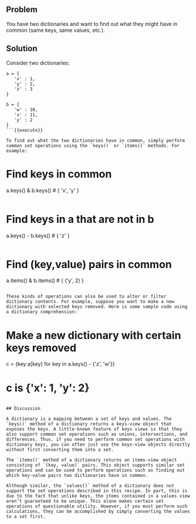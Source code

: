 ## Problem

You have two dictionaries and want to find out what they might have in common (same keys, same values, etc.).

## Solution

Consider two dictionaries:

```
a = {
   'x' : 1,
   'y' : 2,
   'z' : 3
}

b = {
   'w' : 10,
   'x' : 11,
   'y' : 2
}
```{{execute}}

To find out what the two dictionaries have in common, simply perform common set operations using the `keys()` or `items()` methods. For example:

```
# Find keys in common
a.keys() & b.keys()   # { 'x', 'y' }
```{{execute}}

```
# Find keys in a that are not in b
a.keys() - b.keys()   # { 'z' }
```{{execute}}

```
# Find (key,value) pairs in common
a.items() & b.items() # { ('y', 2) }
```{{execute}}

These kinds of operations can also be used to alter or filter dictionary contents. For example, suppose you want to make a new dictionary with selected keys removed. Here is some sample code using a dictionary comprehension:

```
# Make a new dictionary with certain keys removed
c = {key:a[key] for key in a.keys() - {'z', 'w'}}
# c is {'x': 1, 'y': 2}
```{{execute}}

## Discussion

A dictionary is a mapping between a set of keys and values. The `keys()` method of a dictionary returns a keys-view object that exposes the keys. A little-known feature of keys views is that they also support common set operations such as unions, intersections, and differences. Thus, if you need to perform common set operations with dictionary keys, you can often just use the keys-view objects directly without first converting them into a set.

The `items()` method of a dictionary returns an items-view object consisting of `(key, value)` pairs. This object supports similar set operations and can be used to perform operations such as finding out which key-value pairs two dictionaries have in common.

Although similar, the `values()` method of a dictionary does not support the set operations described in this recipe. In part, this is due to the fact that unlike keys, the items contained in a values view aren’t guaranteed to be unique. This alone makes certain set operations of questionable utility. However, if you must perform such calculations, they can be accomplished by simply converting the values to a set first.